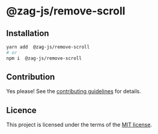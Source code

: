 # @zag-js/remove-scroll

## Installation

```sh
yarn add  @zag-js/remove-scroll
# or
npm i  @zag-js/remove-scroll
```

## Contribution

Yes please! See the [contributing guidelines](https://github.com/chakra-ui/zag/blob/main/CONTRIBUTING.md) for details.

## Licence

This project is licensed under the terms of the [MIT license](https://github.com/chakra-ui/zag/blob/main/LICENSE).
